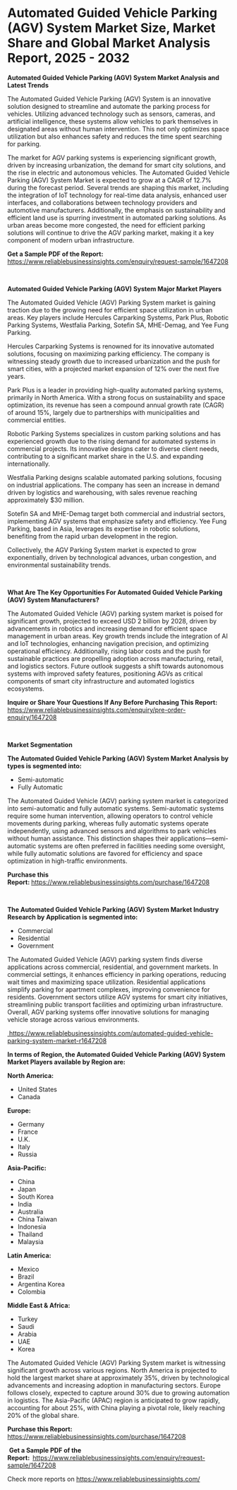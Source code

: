 <p><h1>Automated Guided Vehicle Parking (AGV) System Market Size, Market Share and Global Market Analysis Report, 2025 - 2032</h1></p><p><strong>Automated Guided Vehicle Parking (AGV) System Market Analysis and Latest Trends</strong></p>
<p><p>The Automated Guided Vehicle Parking (AGV) System is an innovative solution designed to streamline and automate the parking process for vehicles. Utilizing advanced technology such as sensors, cameras, and artificial intelligence, these systems allow vehicles to park themselves in designated areas without human intervention. This not only optimizes space utilization but also enhances safety and reduces the time spent searching for parking.</p><p>The market for AGV parking systems is experiencing significant growth, driven by increasing urbanization, the demand for smart city solutions, and the rise in electric and autonomous vehicles. The Automated Guided Vehicle Parking (AGV) System Market is expected to grow at a CAGR of 12.7% during the forecast period. Several trends are shaping this market, including the integration of IoT technology for real-time data analysis, enhanced user interfaces, and collaborations between technology providers and automotive manufacturers. Additionally, the emphasis on sustainability and efficient land use is spurring investment in automated parking solutions. As urban areas become more congested, the need for efficient parking solutions will continue to drive the AGV parking market, making it a key component of modern urban infrastructure.</p></p>
<p><strong>Get a Sample PDF of the Report:&nbsp;</strong> <a href="https://www.reliablebusinessinsights.com/enquiry/request-sample/1647208?utm_campaign=2820&utm_medium=2&utm_source=Github&utm_content=ia&utm_term=29032025&utm_id=automated-guided-vehicle-parking-agv-system">https://www.reliablebusinessinsights.com/enquiry/request-sample/1647208</a></p>
<p>&nbsp;</p>
<p><strong>Automated Guided Vehicle Parking (AGV) System Major Market Players</strong></p>
<p><p>The Automated Guided Vehicle (AGV) Parking System market is gaining traction due to the growing need for efficient space utilization in urban areas. Key players include Hercules Carparking Systems, Park Plus, Robotic Parking Systems, Westfalia Parking, Sotefin SA, MHE-Demag, and Yee Fung Parking.</p><p>Hercules Carparking Systems is renowned for its innovative automated solutions, focusing on maximizing parking efficiency. The company is witnessing steady growth due to increased urbanization and the push for smart cities, with a projected market expansion of 12% over the next five years.</p><p>Park Plus is a leader in providing high-quality automated parking systems, primarily in North America. With a strong focus on sustainability and space optimization, its revenue has seen a compound annual growth rate (CAGR) of around 15%, largely due to partnerships with municipalities and commercial entities.</p><p>Robotic Parking Systems specializes in custom parking solutions and has experienced growth due to the rising demand for automated systems in commercial projects. Its innovative designs cater to diverse client needs, contributing to a significant market share in the U.S. and expanding internationally.</p><p>Westfalia Parking designs scalable automated parking solutions, focusing on industrial applications. The company has seen an increase in demand driven by logistics and warehousing, with sales revenue reaching approximately $30 million.</p><p>Sotefin SA and MHE-Demag target both commercial and industrial sectors, implementing AGV systems that emphasize safety and efficiency. Yee Fung Parking, based in Asia, leverages its expertise in robotic solutions, benefiting from the rapid urban development in the region.</p><p>Collectively, the AGV Parking System market is expected to grow exponentially, driven by technological advances, urban congestion, and environmental sustainability trends.</p></p>
<p>&nbsp;</p>
<p><strong>What Are The Key Opportunities For Automated Guided Vehicle Parking (AGV) System Manufacturers?</strong></p>
<p><p>The Automated Guided Vehicle (AGV) parking system market is poised for significant growth, projected to exceed USD 2 billion by 2028, driven by advancements in robotics and increasing demand for efficient space management in urban areas. Key growth trends include the integration of AI and IoT technologies, enhancing navigation precision, and optimizing operational efficiency. Additionally, rising labor costs and the push for sustainable practices are propelling adoption across manufacturing, retail, and logistics sectors. Future outlook suggests a shift towards autonomous systems with improved safety features, positioning AGVs as critical components of smart city infrastructure and automated logistics ecosystems.</p></p>
<p><strong>Inquire or Share Your Questions If Any Before Purchasing This Report:</strong> <a href="https://www.reliablebusinessinsights.com/enquiry/pre-order-enquiry/1647208?utm_campaign=2820&utm_medium=2&utm_source=Github&utm_content=ia&utm_term=29032025&utm_id=automated-guided-vehicle-parking-agv-system">https://www.reliablebusinessinsights.com/enquiry/pre-order-enquiry/1647208</a></p>
<p>&nbsp;</p>
<p><strong>Market Segmentation</strong></p>
<p><strong>The Automated Guided Vehicle Parking (AGV) System Market Analysis by types is segmented into:</strong></p>
<p><ul><li>Semi-automatic</li><li>Fully Automatic</li></ul></p>
<p><p>The Automated Guided Vehicle (AGV) parking system market is categorized into semi-automatic and fully automatic systems. Semi-automatic systems require some human intervention, allowing operators to control vehicle movements during parking, whereas fully automatic systems operate independently, using advanced sensors and algorithms to park vehicles without human assistance. This distinction shapes their applications—semi-automatic systems are often preferred in facilities needing some oversight, while fully automatic solutions are favored for efficiency and space optimization in high-traffic environments.</p></p>
<p><strong>Purchase this Report:&nbsp;</strong><a href="https://www.reliablebusinessinsights.com/purchase/1647208?utm_campaign=2820&utm_medium=2&utm_source=Github&utm_content=ia&utm_term=29032025&utm_id=automated-guided-vehicle-parking-agv-system">https://www.reliablebusinessinsights.com/purchase/1647208</a></p>
<p>&nbsp;</p>
<p><strong>The Automated Guided Vehicle Parking (AGV) System Market Industry Research by Application is segmented into:</strong></p>
<p><ul><li>Commercial</li><li>Residential</li><li>Government</li></ul></p>
<p><p>The Automated Guided Vehicle (AGV) parking system finds diverse applications across commercial, residential, and government markets. In commercial settings, it enhances efficiency in parking operations, reducing wait times and maximizing space utilization. Residential applications simplify parking for apartment complexes, improving convenience for residents. Government sectors utilize AGV systems for smart city initiatives, streamlining public transport facilities and optimizing urban infrastructure. Overall, AGV parking systems offer innovative solutions for managing vehicle storage across various environments.</p></p>
<p><a href="https://www.reliablebusinessinsights.com/automated-guided-vehicle-parking-system-market-r1647208?utm_campaign=2820&utm_medium=2&utm_source=Github&utm_content=ia&utm_term=29032025&utm_id=automated-guided-vehicle-parking-agv-system">&nbsp;https://www.reliablebusinessinsights.com/automated-guided-vehicle-parking-system-market-r1647208</a></p>
<p><strong>In terms of Region, the Automated Guided Vehicle Parking (AGV) System Market Players available by Region are:</strong></p>
<p>
    <p> <strong> North America: </strong>
        <ul>
            <li>United States</li>
            <li>Canada</li>
        </ul>
        </p> 
    <p> <strong> Europe: </strong>
        <ul>
            <li>Germany</li>
            <li>France</li>
            <li>U.K.</li>
            <li>Italy</li>
            <li>Russia</li>
        </ul>
        </p> 
    <p> <strong> Asia-Pacific: </strong>
        <ul>
            <li>China</li>
            <li>Japan</li>
            <li>South Korea</li>
            <li>India</li>
            <li>Australia</li>
            <li>China Taiwan</li>
            <li>Indonesia</li>
            <li>Thailand</li>
            <li>Malaysia</li>
        </ul>
        </p> 
    <p> <strong> Latin America: </strong>
        <ul>
            <li>Mexico</li>
            <li>Brazil</li>
            <li>Argentina Korea</li>
            <li>Colombia</li>
        </ul>
        </p> 
    <p> <strong> Middle East & Africa: </strong>
        <ul>
            <li>Turkey</li>
            <li>Saudi</li>
            <li>Arabia</li>
            <li>UAE</li>
            <li>Korea</li>
        </ul>
    </p>
    </p>
<p><p>The Automated Guided Vehicle (AGV) Parking System market is witnessing significant growth across various regions. North America is projected to hold the largest market share at approximately 35%, driven by technological advancements and increasing adoption in manufacturing sectors. Europe follows closely, expected to capture around 30% due to growing automation in logistics. The Asia-Pacific (APAC) region is anticipated to grow rapidly, accounting for about 25%, with China playing a pivotal role, likely reaching 20% of the global share.</p></p>
<p><strong>Purchase this Report: </strong><a href="https://www.reliablebusinessinsights.com/purchase/1647208?utm_campaign=2820&utm_medium=2&utm_source=Github&utm_content=ia&utm_term=29032025&utm_id=automated-guided-vehicle-parking-agv-system">https://www.reliablebusinessinsights.com/purchase/1647208</a></p>
<p>&nbsp;<strong>Get a Sample PDF of the Report:&nbsp;&nbsp;</strong><a href="https://www.reliablebusinessinsights.com/enquiry/request-sample/1647208?utm_campaign=2820&utm_medium=2&utm_source=Github&utm_content=ia&utm_term=29032025&utm_id=automated-guided-vehicle-parking-agv-system">https://www.reliablebusinessinsights.com/enquiry/request-sample/1647208</a></p>
<p><strong></strong></p>
<p>Check more reports on <a href="https://www.reliablebusinessinsights.com/?utm_campaign=2820&utm_medium=2&utm_source=Github&utm_content=ia&utm_term=29032025&utm_id=automated-guided-vehicle-parking-agv-system">https://www.reliablebusinessinsights.com/</a></p>